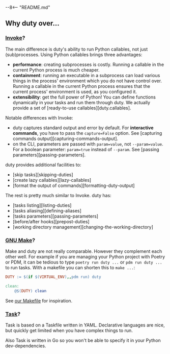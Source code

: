 --8<-- "README.md"

## Why duty over...

### [Invoke](https://www.pyinvoke.org/)?

The main difference is duty's ability to run Python callables,
not just (sub)processes. Using Python callables brings three advantages:

- **performance**: creating subprocesses is costly. Running a callable
    in the current Python process is much cheaper.
- **containment**: running an executable in a subprocess can load
    various things in the process' environment which you do not
    have control over. Running a callable in the current Python
    process ensures that the current process' environment is used,
    as you configured it.
- **extensibility**: get the full power of Python! You can define
    functions dynamically in your tasks and run them through duty.
    We actually provide a set of [ready-to-use callables][duty.callables].

Notable differences with Invoke:

- duty captures standard output and error by default.
    For **interactive commands**, you have to pass the `capture=False` option.
    See [capturing commands output][capturing-commands-output].
- on the CLI, parameters are passed with `param=value`, not `--param=value`.
    For a boolean parameter: `param=true` instead of `--param`.
    See [passing parameters][passing-parameters].

duty provides additional facilities to:

- [skip tasks][skipping-duties]
- [create lazy callables][lazy-callables]
- [format the output of commands][formatting-duty-output]

The rest is pretty much similar to Invoke. duty has:

- [tasks listing][listing-duties]
- [tasks aliasing][defining-aliases]
- [tasks parameters][passing-parameters]
- [before/after hooks][prepost-duties]
- [working directory management][changing-the-working-directory]

### [GNU Make](https://www.gnu.org/software/make/)?

Make and duty are not really comparable.
However they complement each other well.
For example if you are managing your Python project
with Poetry or PDM, it can be tedious to type
`poetry run duty ...` or `pdm run duty ...` to run tasks.
With a makefile you can shorten this to `make ...`:

```makefile
DUTY := $(if $(VIRTUAL_ENV),,pdm run) duty

clean:
	@$(DUTY) clean
```

See [our Makefile](https://github.com/pawamoy/duty/blob/main/Makefile)
for inspiration. 

### [Task](https://taskfile.dev/)?

Task is based on a Taskfile written in YAML.
Declarative languages are nice, but quickly get limited
when you have complex things to run.

Also Task is written in Go so you won't be able to specify
it in your Python dev-dependencies.
